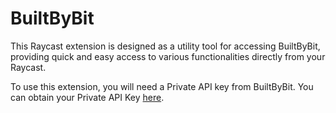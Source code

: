 # BuiltByBit

This Raycast extension is designed as a utility tool for accessing BuiltByBit, providing quick and easy access to various functionalities directly from your Raycast.

To use this extension, you will need a Private API key from BuiltByBit. You can obtain your Private API Key [here](https://builtbybit.com/account/api).
